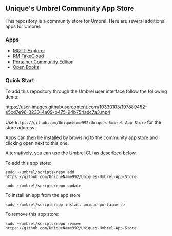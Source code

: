 ## Unique's Umbrel Community App Store

This repository is a community store for Umbrel. Here are several additional apps for Umbrel.

### Apps
* [MQTT Explorer](http://mqtt-explorer.com/)
* [RM FakeCloud](https://github.com/ddvk/rmfakecloud)
* [Portainer Community Edition](https://www.portainer.io/)
* [Open Books](https://github.com/evan-buss/openbooks)

### Quick Start

To add this repository through the Umbrel user interface follow the following demo:


https://user-images.githubusercontent.com/10330103/197889452-e5cd7e96-3233-4a09-b475-94b754adc7a3.mp4

Use `https://github.com/UniqueName992/Uniques-Umbrel-App-Store` for the store address.

Apps can then be installed by browsing to the community app store and clicking open next to this one.

Alternatively, you can use the Umbrel CLI as described below.

To add this app store:
```
sudo ~/umbrel/scripts/repo add https://github.com/UniqueName992/Uniques-Umbrel-App-Store

sudo ~/umbrel/scripts/repo update
```

To install an app from the app store
```
sudo ~/umbrel/scripts/app install unique-portainerce
```

To remove this app store:
```
sudo ~/umbrel/scripts/repo remove https://github.com/UniqueName992/Uniques-Umbrel-App-Store
```
